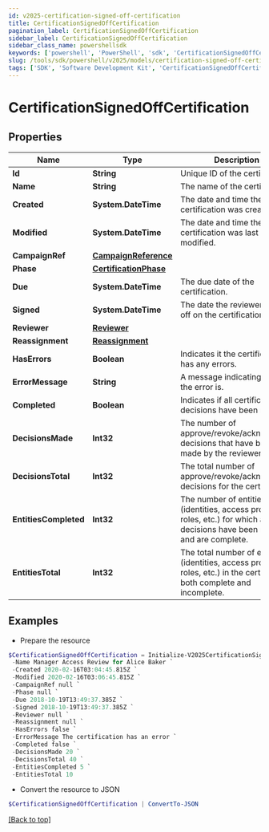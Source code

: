```yaml
---
id: v2025-certification-signed-off-certification
title: CertificationSignedOffCertification
pagination_label: CertificationSignedOffCertification
sidebar_label: CertificationSignedOffCertification
sidebar_class_name: powershellsdk
keywords: ['powershell', 'PowerShell', 'sdk', 'CertificationSignedOffCertification', 'V2025CertificationSignedOffCertification'] 
slug: /tools/sdk/powershell/v2025/models/certification-signed-off-certification
tags: ['SDK', 'Software Development Kit', 'CertificationSignedOffCertification', 'V2025CertificationSignedOffCertification']
---
```



# CertificationSignedOffCertification

## Properties

Name | Type | Description | Notes
------------ | ------------- | ------------- | -------------
**Id** | **String** | Unique ID of the certification. | [required]
**Name** | **String** | The name of the certification. | [required]
**Created** | **System.DateTime** | The date and time the certification was created. | [required]
**Modified** | **System.DateTime** | The date and time the certification was last modified. | [optional] 
**CampaignRef** | [**CampaignReference**](campaign-reference) |  | [required]
**Phase** | [**CertificationPhase**](certification-phase) |  | [required]
**Due** | **System.DateTime** | The due date of the certification. | [required]
**Signed** | **System.DateTime** | The date the reviewer signed off on the certification. | [required]
**Reviewer** | [**Reviewer**](reviewer) |  | [required]
**Reassignment** | [**Reassignment**](reassignment) |  | [optional] 
**HasErrors** | **Boolean** | Indicates it the certification has any errors. | [required]
**ErrorMessage** | **String** | A message indicating what the error is. | [optional] 
**Completed** | **Boolean** | Indicates if all certification decisions have been made. | [required]
**DecisionsMade** | **Int32** | The number of approve/revoke/acknowledge decisions that have been made by the reviewer. | [required]
**DecisionsTotal** | **Int32** | The total number of approve/revoke/acknowledge decisions for the certification. | [required]
**EntitiesCompleted** | **Int32** | The number of entities (identities, access profiles, roles, etc.) for which all decisions have been made and are complete. | [required]
**EntitiesTotal** | **Int32** | The total number of entities (identities, access profiles, roles, etc.) in the certification, both complete and incomplete. | [required]

## Examples

- Prepare the resource
```powershell
$CertificationSignedOffCertification = Initialize-V2025CertificationSignedOffCertification  -Id 2c91808576f886190176f88caf0d0067 `
 -Name Manager Access Review for Alice Baker `
 -Created 2020-02-16T03:04:45.815Z `
 -Modified 2020-02-16T03:06:45.815Z `
 -CampaignRef null `
 -Phase null `
 -Due 2018-10-19T13:49:37.385Z `
 -Signed 2018-10-19T13:49:37.385Z `
 -Reviewer null `
 -Reassignment null `
 -HasErrors false `
 -ErrorMessage The certification has an error `
 -Completed false `
 -DecisionsMade 20 `
 -DecisionsTotal 40 `
 -EntitiesCompleted 5 `
 -EntitiesTotal 10
```

- Convert the resource to JSON
```powershell
$CertificationSignedOffCertification | ConvertTo-JSON
```


[[Back to top]](#) 

